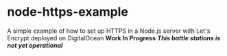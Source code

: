 # node-https-example
A simple example of how to set up HTTPS in a Node.js server with Let's Encrypt deployed on DigitalOcean
**Work In Progress**
***This battle stations is not yet operational***
